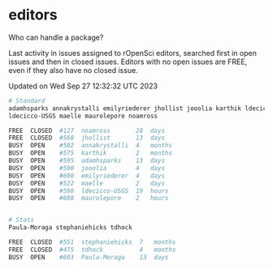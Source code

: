 # editors

Who can handle a package?

Last activity in issues assigned to rOpenSci editors, searched first in open
issues and then in closed issues. Editors with no open issues are FREE, even if
they also have no closed issue.


Updated on Wed Sep 27 12:32:32 UTC 2023

```bash
# Standard
adamhsparks annakrystalli emilyriederer jhollist jooolia karthik ldecicco
ldecicco-USGS maelle maurolepore noamross

FREE  CLOSED  #127  noamross       28  days
FREE  CLOSED  #568  jhollist       13  days
BUSY  OPEN    #502  annakrystalli  4   months
BUSY  OPEN    #575  karthik        2   months
BUSY  OPEN    #595  adamhsparks    13  days
BUSY  OPEN    #590  jooolia        4   days
BUSY  OPEN    #600  emilyriederer  4   days
BUSY  OPEN    #522  maelle         2   days
BUSY  OPEN    #598  ldecicco-USGS  19  hours
BUSY  OPEN    #608  maurolepore    2   hours


# Stats
Paula-Moraga stephaniehicks tdhock

FREE  CLOSED  #551  stephaniehicks  7   months
FREE  CLOSED  #475  tdhock          4   months
BUSY  OPEN    #603  Paula-Moraga    13  days
```
